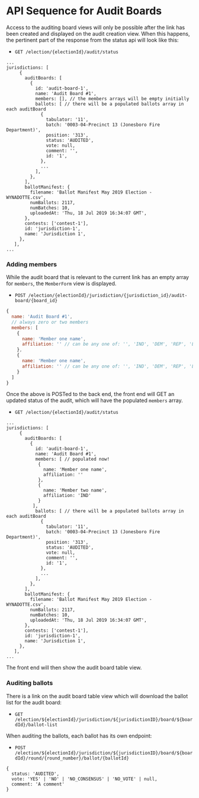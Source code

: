 # API Sequence for Audit Boards

Access to the auditing board views will only be possible after the link has been
created and displayed on the audit creation view. When this happens, the
pertinent part of the response from the status api will look like this:

- `GET /election/{electionId}/audit/status`

```
...
jurisdictions: [
￼    {
￼      auditBoards: [
￼        {
￼          id: 'audit-board-1',
￼          name: 'Audit Board #1',
￼          members: [], // the members arrays will be empty initially
￼          ballots: [ // there will be a populated ballots array in each auditBoard
￼            {
￼              tabulator: '11',
￼              batch: '0003-04-Precinct 13 (Jonesboro Fire Department)',
￼              position: '313',
￼              status: 'AUDITED',
￼              vote: null,
￼              comment: '',
￼              id: '1',
￼            },
￼            ...
￼          ],
￼        },
￼      ],
￼      ballotManifest: {
￼        filename: 'Ballot Manifest May 2019 Election - WYNADOTTE.csv',
￼        numBallots: 2117,
￼        numBatches: 10,
￼        uploadedAt: 'Thu, 18 Jul 2019 16:34:07 GMT',
￼      },
￼      contests: ['contest-1'],
￼      id: 'jurisdiction-1',
￼      name: 'Jurisdiction 1',
￼    },
￼  ],
...
```

### Adding members

While the audit board that is relevant to the current link has an empty array
for `members`, the `MemberForm` view is displayed.

- `POST /election/{electionId}/jurisdiction/{jurisdiction_id}/audit-board/{board_id}`

```js
{
  name: 'Audit Board #1',
  // always zero or two members
  members: [
    {
      name: 'Member one name',
      affiliation: '' // can be any one of: '', 'IND', 'DEM', 'REP', 'LIB'
    },
    {
      name: 'Member one name',
      affiliation: '' // can be any one of: '', 'IND', 'DEM', 'REP', 'LIB'
    }
  ]
}
```

Once the above is POSTed to the back end, the front end will GET an updated
status of the audit, which will have the populated `members` array.

- `GET /election/{electionId}/audit/status`

```
...
jurisdictions: [
￼    {
￼      auditBoards: [
￼        {
￼          id: 'audit-board-1',
￼          name: 'Audit Board #1',
￼          members: [ // populated now!
            {
              name: 'Member one name',
              affiliation: ''
            },
            {
              name: 'Member two name',
              affiliation: 'IND'
            }
          ],
￼          ballots: [ // there will be a populated ballots array in each auditBoard
￼            {
￼              tabulator: '11',
￼              batch: '0003-04-Precinct 13 (Jonesboro Fire Department)',
￼              position: '313',
￼              status: 'AUDITED',
￼              vote: null,
￼              comment: '',
￼              id: '1',
￼            },
￼            ...
￼          ],
￼        },
￼      ],
￼      ballotManifest: {
￼        filename: 'Ballot Manifest May 2019 Election - WYNADOTTE.csv',
￼        numBallots: 2117,
￼        numBatches: 10,
￼        uploadedAt: 'Thu, 18 Jul 2019 16:34:07 GMT',
￼      },
￼      contests: ['contest-1'],
￼      id: 'jurisdiction-1',
￼      name: 'Jurisdiction 1',
￼    },
￼  ],
...
```

The front end will then show the audit board table view.

### Auditing ballots

There is a link on the audit board table view which will download the ballot
list for the audit board:

- `GET /election/${electionId}/jurisdiction/${jurisdictionID}/board/${boardId}/ballot-list`

When auditing the ballots, each ballot has its own endpoint:

- `POST /election/${electionId}/jurisdiction/${jurisdictionID}/board/${boardId}/round/{round_number}/ballot/{ballotId}`

```
{
  status: 'AUDITED',
  vote: 'YES' | 'NO' | 'NO_CONSENSUS' | 'NO_VOTE' | null,
  comment: 'A comment'
}
```
